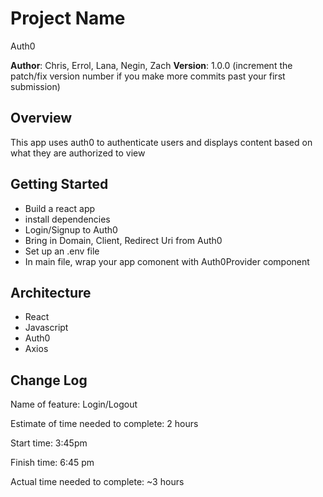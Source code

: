 # Project Name
Auth0

**Author**: Chris, Errol, Lana, Negin, Zach
**Version**: 1.0.0 (increment the patch/fix version number if you make more commits past your first submission)

## Overview

This app uses auth0 to authenticate users and displays content based on what they are authorized to view


## Getting Started
<!-- What are the steps that a user must take in order to build this app on their own machine and get it running? -->
- Build a react app
- install dependencies
- Login/Signup to Auth0
- Bring in Domain, Client, Redirect Uri from Auth0
- Set up an .env file
- In main file, wrap your app comonent with Auth0Provider component

## Architecture

- React
- Javascript
- Auth0
- Axios

## Change Log

Name of feature: Login/Logout

Estimate of time needed to complete: 2 hours

Start time: 3:45pm

Finish time: 6:45 pm

Actual time needed to complete: ~3 hours